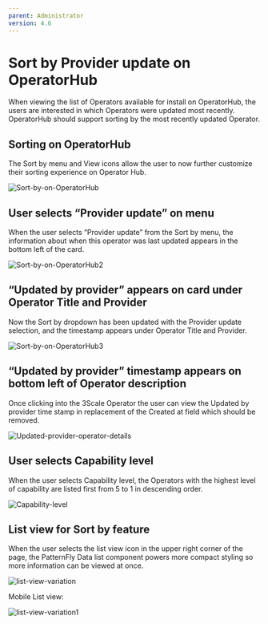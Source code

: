 ```yaml
---
parent: Administrator
version: 4.6
---
```


# Sort by Provider update on OperatorHub

When viewing the list of Operators available for install on OperatorHub, the users are interested in which Operators were updated most recently. OperatorHub should support sorting by the most recently updated Operator.

## Sorting on OperatorHub

The Sort by menu and View icons allow the user to now further customize their sorting experience on Operator Hub.

![Sort-by-on-OperatorHub](img/1-filter-on-operator-hub.jpg)

## User selects “Provider update” on menu

When the user selects “Provider update” from the Sort by menu, the information about when this operator was last updated appears in the bottom left of the card.

![Sort-by-on-OperatorHub2](img/2-filter-on-operator-hub.jpg)

## “Updated by provider” appears on card under Operator Title and Provider

Now the Sort by dropdown has been updated with the Provider update selection, and the timestamp appears under Operator Title and Provider.

![Sort-by-on-OperatorHub3](img/2.5-filter-on-operator-hub.jpg)

## “Updated by provider” timestamp appears on bottom left of Operator description

Once clicking into the 3Scale Operator the user can view the Updated by provider time stamp in replacement of the Created at field which should be removed.

![Updated-provider-operator-details](img/3-filter-on-operator-hub.png)

## User selects Capability level

When the user selects Capability level, the Operators with the highest level of capability are listed first from 5 to 1 in descending order.

![Capability-level](img/4-filter-on-operator-hub.jpg)

## List view for Sort by feature

When the user selects the list view icon in the upper right corner of the page, the PatternFly Data list component powers more compact styling so more information can be viewed at once.

![list-view-variation](img/list-view-variation1.jpg)

Mobile List view:

![list-view-variation1](img/list-view-variation2.jpg)
